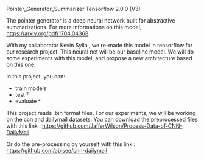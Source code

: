Pointer_Generator_Summarizer Tensorflow 2.0.0 (V3)


The pointer generator is a deep neural network built for abstractive summarizations. 
For more informations on this model, https://arxiv.org/pdf/1704.04368

With my collaborator Kevin Sylla , we re-made this model in tensorflow for our research project. This neural net will be our baseline model.
We will do some experiments with this model, and propose a new architecture based on this one.

In this project, you can:
- train models
- test ²
- evaluate ²

This project reads .bin format files. For our experiments, we will be working on the ccn and dailymail datasets.
You can download the preprocessed files with this link : 
https://github.com/JafferWilson/Process-Data-of-CNN-DailyMail

Or do the pre-processing by yourself with this link :
https://github.com/abisee/cnn-dailymail
